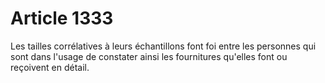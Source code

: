 # Article 1333

Les tailles corrélatives à leurs échantillons font foi entre les personnes qui sont dans l'usage de constater ainsi les fournitures qu'elles font ou reçoivent en détail.
